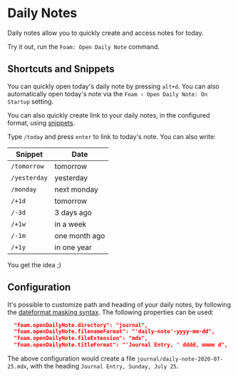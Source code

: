 # Daily Notes

Daily notes allow you to quickly create and access notes for today.

Try it out, run the `Foam: Open Daily Note` command.

## Shortcuts and Snippets

You can quickly open today's daily note by pressing `alt+d`.
You can also automatically open today's note via the `Foam › Open Daily Note: On Startup` setting.

You can also quickly create link to your daily notes, in the configured format, using [snippets](https://code.visualstudio.com/docs/editor/userdefinedsnippets).

Type `/today` and press `enter` to link to today's note.
You can also write:

| Snippet      | Date          |
| ------------ | ------------- |
| `/tomorrow`  | tomorrow      |
| `/yesterday` | yesterday     |
| `/monday`    | next monday   |
| `/+1d`       | tomorrow      |
| `/-3d`       | 3 days ago    |
| `/+1w`       | in a week     |
| `/-1m`       | one month ago |
| `/+1y`       | in one year   |

You get the idea ;)

## Configuration

It's possible to customize path and heading of your daily notes, by following the [dateformat masking syntax](https://github.com/felixge/node-dateformat#mask-options).
The following properties can be used:
```json
  "foam.openDailyNote.directory": "journal",
  "foam.openDailyNote.filenameFormat": "'daily-note'-yyyy-mm-dd",
  "foam.openDailyNote.fileExtension": "mdx",
  "foam.openDailyNote.titleFormat": "'Journal Entry, ' dddd, mmmm d",
```

The above configuration would create a file `journal/daily-note-2020-07-25.mdx`, with the heading `Journal Entry, Sunday, July 25`.
